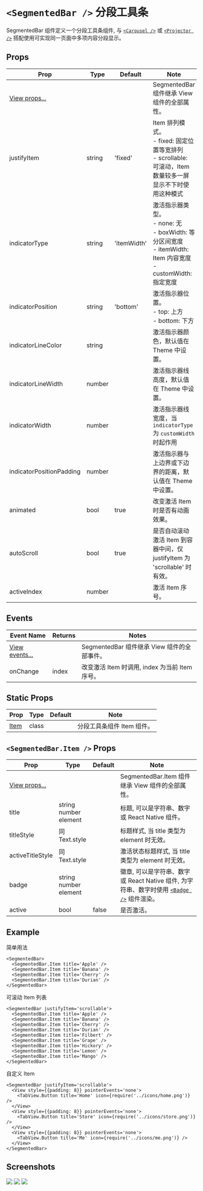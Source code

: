 # `<SegmentedBar />` 分段工具条
SegmentedBar 组件定义一个分段工具条组件, 与 [`<Carousel />`](./Carousel.md) 或 [`<Projector />`](./Projector.md) 搭配使用可实现同一页面中多项内容分段显示。

## Props
| Prop | Type | Default | Note |
|---|---|---|---|
| [View props...](https://facebook.github.io/react-native/docs/view.html) |  |  | SegmentedBar 组件继承 View 组件的全部属性。
| justifyItem | string | 'fixed' | Item 排列模式。<br/>- fixed: 固定位置等宽排列<br/>- scrollable: 可滚动，Item 数量较多一屏显示不下时使用这种模式
| indicatorType | string | 'itemWidth' | 激活指示器类型。<br/>- none: 无<br/>- boxWidth: 等分区间宽度<br/>- itemWidth: Item 内容宽度<br/>- customWidth: 指定宽度
| indicatorPosition | string | 'bottom' | 激活指示器位置。<br/>- top: 上方<br/>- bottom: 下方
| indicatorLineColor | string |  | 激活指示器颜色，默认值在 Theme 中设置。
| indicatorLineWidth | number |  | 激活指示器线高度，默认值在 Theme 中设置。
| indicatorWidth | number |  | 激活指示器线宽度，当 `indicatorType` 为 `customWidth` 时起作用
| indicatorPositionPadding | number |  | 激活指示器与上边界或下边界的距离，默认值在 Theme 中设置。
| animated | bool | true | 改变激活 Item 时是否有动画效果。
| autoScroll | bool | true | 是否自动滚动激活 Item 到容器中间，仅 justifyItem 为 'scrollable' 时有效。
| activeIndex | number |  | 激活 Item 序号。

## Events
| Event Name | Returns | Notes |
|---|---|---|
| [View events...](https://facebook.github.io/react-native/docs/view.html) |  | SegmentedBar 组件继承 View 组件的全部事件。
| onChange | index | 改变激活 Item 时调用, index 为当前 Item 序号。

## Static Props
| Prop | Type | Default | Note |
|---|---|---|---|
| [Item](#segmentedbaritem--props) | class |  | 分段工具条组件 Item 组件。

<!--
## Methods
None.

## Static Methods
None.
-->

## `<SegmentedBar.Item />` Props
| Prop | Type | Default | Note |
|---|---|---|---|
| [View props...](https://facebook.github.io/react-native/docs/view.html) |  |  | SegmentedBar.Item 组件继承 View 组件的全部属性。
| title | string<br/>number<br/>element |  | 标题, 可以是字符串、数字或 React Native 组件。
| titleStyle | 同Text.style |  | 标题样式, 当 title 类型为 element 时无效。
| activeTitleStyle | 同Text.style |  | 激活状态标题样式, 当 title 类型为 element 时无效。
| badge | string<br/>number<br/>element |  | 徽章, 可以是字符串、数字或 React Native 组件, 为字符串、数字时使用 [`<Badge />`](./Badge.md) 组件渲染。
| active | bool | false | 是否激活。

## Example
简单用法
```
<SegmentedBar>
  <SegmentedBar.Item title='Apple' />
  <SegmentedBar.Item title='Banana' />
  <SegmentedBar.Item title='Cherry' />
  <SegmentedBar.Item title='Durian' />
</SegmentedBar>
```

可滚动 Item 列表
```
<SegmentedBar justifyItem='scrollable'>
  <SegmentedBar.Item title='Apple' />
  <SegmentedBar.Item title='Banana' />
  <SegmentedBar.Item title='Cherry' />
  <SegmentedBar.Item title='Durian' />
  <SegmentedBar.Item title='Filbert' />
  <SegmentedBar.Item title='Grape' />
  <SegmentedBar.Item title='Hickory' />
  <SegmentedBar.Item title='Lemon' />
  <SegmentedBar.Item title='Mango' />
</SegmentedBar>
```

自定义 Item
```
<SegmentedBar justifyItem='scrollable'>
  <View style={{padding: 8}} pointerEvents='none'>
    <TabView.Button title='Home' icon={require('../icons/home.png')} />
  </View>
  <View style={{padding: 8}} pointerEvents='none'>
    <TabView.Button title='Store' icon={require('../icons/store.png')} />
  </View>
  <View style={{padding: 8}} pointerEvents='none'>
    <TabView.Button title='Me' icon={require('../icons/me.png')} />
  </View>
</SegmentedBar>
```

## Screenshots
![](https://github.com/rilyu/teaset/blob/master/screenshots/11a-SegmentedBar1.png?raw=true) ![](https://github.com/rilyu/teaset/blob/master/screenshots/11a-SegmentedBar2.png?raw=true)
![](https://github.com/rilyu/teaset/blob/master/screenshots/11a-SegmentedBar3.png?raw=true)
